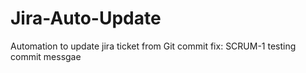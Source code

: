 # Jira-Auto-Update
Automation to update jira ticket from Git commit
fix: SCRUM-1 testing commit messgae
